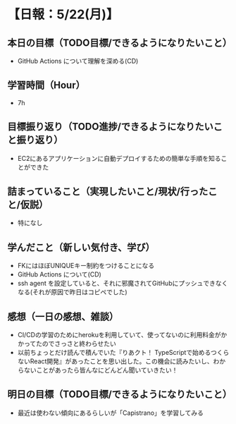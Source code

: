 # 【日報：5/22(月)】
## 本日の目標（TODO目標/できるようになりたいこと）
- GitHub Actions について理解を深める(CD)
## 学習時間（Hour）
- 7h
## 目標振り返り（TODO進捗/できるようになりたいこと振り返り）
- EC2にあるアプリケーションに自動デプロイするための簡単な手順を知ることができた
## 詰まっていること（実現したいこと/現状/行ったこと/仮説）
- 特になし
## 学んだこと（新しい気付き、学び）
- FKにはほぼUNIQUEキー制約をつけることになる
- GitHub Actions について(CD)
- ssh agent を設定していると、それに邪魔されてGitHubにプッシュできなくなる(それが原因で昨日はコピペでした)
## 感想（一日の感想、雑談）
- CI/CDの学習のためにherokuを利用していて、使ってないのに利用料金がかかってたのでさっさと終わらせたい
- 以前ちょっとだけ読んで積んでいた『りあクト！ TypeScriptで始めるつくらないReact開発』があったことを思い出した。この機会に読みたいし、わからないことがあったら皆んなにどんどん聞いていきたい！
## 明日の目標（TODO目標/できるようになりたいこと）
- 最近は使わない傾向にあるらしいが「Capistrano」を学習してみる
